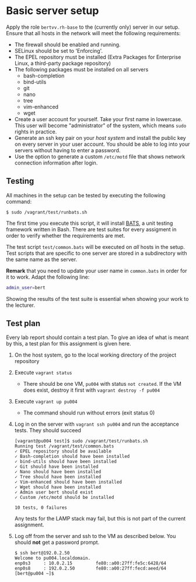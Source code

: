 # Basic server setup

Apply the role `bertvv.rh-base` to the (currently only) server in our setup. Ensure that all hosts in the network will meet the following requirements:

- The firewall should be enabled and running.
- SELinux should be set to 'Enforcing'.
- The EPEL repository must be installed (Extra Packages for Enterprise Linux, a third-party package repository)
- The following packages must be installed on all servers
    - bash-completion
    - bind-utils
    - git
    - nano
    - tree
    - vim-enhanced
    - wget
- Create a user account for yourself. Take your first name in lowercase. This user will become "administrator" of the system, which means `sudo` rights in practice.
- Generate an ssh key pair on your *host system* and install the public key on every server in your user account. You should be able to log into your servers without having to enter a password.
- Use the option to generate a custom `/etc/motd` file that shows network connection information after login.

## Testing

All machines in the setup can be tested by executing the following command:

```console
$ sudo /vagrant/test/runbats.sh
```

The first time you execute this script, it will install [BATS](https://github.com/bats-core/bats-core), a unit testing framework written in Bash. There are test suites for every assigment in order to verify whether the requirements are met.

The test script `test/common.bats` will be executed on *all* hosts in the setup. Test scripts that are specific to one server are stored in a subdirectory with the same name as the server.

**Remark** that you need to update your user name in `common.bats` in order for it to work. Adapt the following line:

```bash
admin_user=bert
```

Showing the results of the test suite is essential when showing your work to the lecturer.

## Test plan

Every lab report should contain a test plan. To give an idea of what is meant by this, a test plan for this assignment is given here.

1. On the host system, go to the local working directory of the project repository
2. Execute `vagrant status`
    - There should be one VM, `pu004` with status `not created`. If the VM does exist, destroy it first with `vagrant destroy -f pu004`
3. Execute `vagrant up pu004`
    - The command should run without errors (exit status 0)
4. Log in on the server with `vagrant ssh pu004` and run the acceptance tests. They should succeed

    ```
    [vagrant@pu004 test]$ sudo /vagrant/test/runbats.sh
    Running test /vagrant/test/common.bats
    ✓ EPEL repository should be available
    ✓ Bash-completion should have been installed
    ✓ bind-utils should have been installed
    ✓ Git should have been installed
    ✓ Nano should have been installed
    ✓ Tree should have been installed
    ✓ Vim-enhanced should have been installed
    ✓ Wget should have been installed
    ✓ Admin user bert should exist
    ✓ Custom /etc/motd should be installed

    10 tests, 0 failures
    ```

    Any tests for the LAMP stack may fail, but this is not part of the current assignment.

5. Log off from the server and ssh to the VM as described below. You should **not** get a password prompt.

    ```
    $ ssh bert@192.0.2.50
    Welcome to pu004.localdomain.
    enp0s3     : 10.0.2.15         fe80::a00:27ff:fe5c:6428/64
    enp0s8     : 192.0.2.50        fe80::a00:27ff:fecd:aeed/64
    [bert@pu004 ~]$
    ```
 

